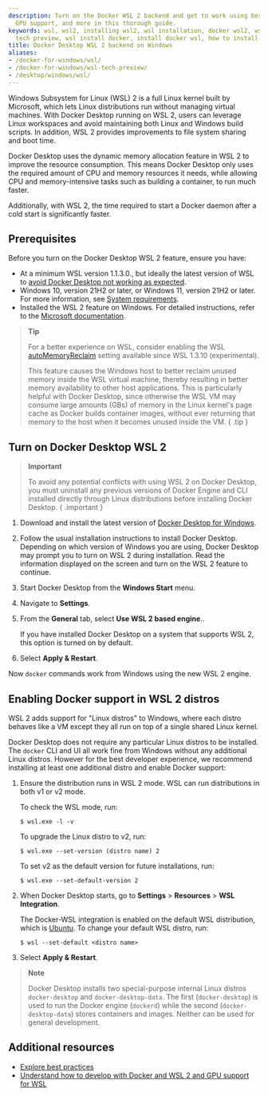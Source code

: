 ```yaml
---
description: Turn on the Docker WSL 2 backend and get to work using best practices,
  GPU support, and more in this thorough guide.
keywords: wsl, wsl2, installing wsl2, wsl installation, docker wsl2, wsl docker, wsl2
  tech preview, wsl install docker, install docker wsl, how to install docker in wsl
title: Docker Desktop WSL 2 backend on Windows
aliases:
- /docker-for-windows/wsl/
- /docker-for-windows/wsl-tech-preview/
- /desktop/windows/wsl/
---
```


Windows Subsystem for Linux (WSL) 2 is a full Linux kernel built by Microsoft, which lets Linux distributions run without managing virtual machines. With Docker Desktop running on WSL 2, users can leverage Linux workspaces and avoid maintaining both Linux and Windows build scripts. In addition, WSL 2 provides improvements to file system sharing and boot time.

Docker Desktop uses the dynamic memory allocation feature in WSL 2 to improve the resource consumption. This means Docker Desktop only uses the required amount of CPU and memory resources it needs, while allowing CPU and memory-intensive tasks such as building a container, to run much faster.

Additionally, with WSL 2, the time required to start a Docker daemon after a cold start is significantly faster.

## Prerequisites

Before you turn on the Docker Desktop WSL 2 feature, ensure you have:

- At a minimum WSL version 1.1.3.0., but ideally the latest version of WSL to [avoid Docker Desktop not working as expected](best-practices.md).
- Windows 10, version 21H2 or later, or Windows 11, version 21H2 or later. For more information, see [System requirements](https://services.crouton.digital//desktop/install/windows-install/#system-requirements).
- Installed the WSL 2 feature on Windows. For detailed instructions, refer to the [Microsoft documentation](https://docs.microsoft.com/en-us/windows/wsl/install-win10).

>**Tip**
>
> For a better experience on WSL, consider enabling the WSL
> [autoMemoryReclaim](https://learn.microsoft.com/en-us/windows/wsl/wsl-config)
> setting available since WSL 1.3.10 (experimental).
>
> This feature causes the Windows host to better reclaim unused memory inside
> the WSL virtual machine, thereby resulting in better memory availability to
> other host applications. This is particularly helpful with Docker Desktop,
> since otherwise the WSL VM may consume large amounts (GBs) of memory in the
> Linux kernel's page cache as Docker builds container images, without ever
> returning that memory to the host when it becomes unused inside the VM.
{ .tip }

## Turn on Docker Desktop WSL 2

> **Important**
>
> To avoid any potential conflicts with using WSL 2 on Docker Desktop, you must uninstall any previous versions of Docker Engine and CLI installed directly through Linux distributions before installing Docker Desktop.
{ .important }

1. Download and install the latest version of [Docker Desktop for Windows](https://desktop.docker.com/win/main/amd64/Docker%20Desktop%20Installer.exe).
2. Follow the usual installation instructions to install Docker Desktop. Depending on which version of Windows you are using, Docker Desktop may prompt you to turn on WSL 2 during installation. Read the information displayed on the screen and turn on the WSL 2 feature to continue.
3. Start Docker Desktop from the **Windows Start** menu.
4. Navigate to **Settings**.
5. From the **General** tab, select **Use WSL 2 based engine**..

    If you have installed Docker Desktop on a system that supports WSL 2, this option is turned on by default.
6. Select **Apply & Restart**.

Now `docker` commands work from Windows using the new WSL 2 engine.

## Enabling Docker support in WSL 2 distros

WSL 2 adds support for "Linux distros" to Windows, where each distro behaves like a VM except they all run on top of a single shared Linux kernel.

Docker Desktop does not require any particular Linux distros to be installed. The `docker` CLI and UI all work fine from Windows without any additional Linux distros. However for the best developer experience, we recommend installing at least one additional distro and enable Docker support:

1. Ensure the distribution runs in WSL 2 mode. WSL can run distributions in both v1 or v2 mode.

    To check the WSL mode, run:

     ```console
     $ wsl.exe -l -v
     ```

    To upgrade the Linux distro to v2, run:

    ```console
    $ wsl.exe --set-version (distro name) 2
    ```

    To set v2 as the default version for future installations, run:

    ```console
    $ wsl.exe --set-default-version 2
    ```

2. When Docker Desktop starts, go to **Settings** > **Resources** > **WSL Integration**.

    The Docker-WSL integration is enabled on the default WSL distribution, which is [Ubuntu](https://learn.microsoft.com/en-us/windows/wsl/install). To change your default WSL distro, run:
     ```console
    $ wsl --set-default <distro name>
    ```

3. Select **Apply & Restart**.

> **Note**
>
> Docker Desktop installs two special-purpose internal Linux distros `docker-desktop` and `docker-desktop-data`. The first (`docker-desktop`) is used to run the Docker engine (`dockerd`) while the second (`docker-desktop-data`) stores containers and images. Neither can be used for general development.

## Additional resources

- [Explore best practices](best-practices.md)
- [Understand how to develop with Docker and WSL 2 and GPU support for WSL](use-wsl.md)

